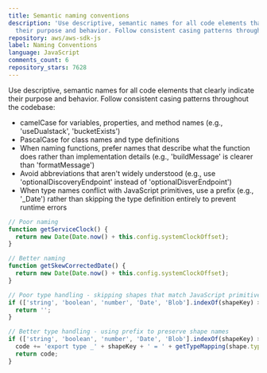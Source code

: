 ```yaml
---
title: Semantic naming conventions
description: 'Use descriptive, semantic names for all code elements that clearly indicate
  their purpose and behavior. Follow consistent casing patterns throughout the codebase:'
repository: aws/aws-sdk-js
label: Naming Conventions
language: JavaScript
comments_count: 6
repository_stars: 7628
---
```


Use descriptive, semantic names for all code elements that clearly indicate their purpose and behavior. Follow consistent casing patterns throughout the codebase:

- camelCase for variables, properties, and method names (e.g., 'useDualstack', 'bucketExists')
- PascalCase for class names and type definitions
- When naming functions, prefer names that describe what the function does rather than implementation details (e.g., 'buildMessage' is clearer than 'formatMessage')
- Avoid abbreviations that aren't widely understood (e.g., use 'optionalDiscoveryEndpoint' instead of 'optionalDisverEndpoint')
- When type names conflict with JavaScript primitives, use a prefix (e.g., '_Date') rather than skipping the type definition entirely to prevent runtime errors

```javascript
// Poor naming
function getServiceClock() {
  return new Date(Date.now() + this.config.systemClockOffset);
}

// Better naming
function getSkewCorrectedDate() {
  return new Date(Date.now() + this.config.systemClockOffset);
}

// Poor type handling - skipping shapes that match JavaScript primitives
if (['string', 'boolean', 'number', 'Date', 'Blob'].indexOf(shapeKey) >= 0) {
  return '';
}

// Better type handling - using prefix to preserve shape names
if (['string', 'boolean', 'number', 'Date', 'Blob'].indexOf(shapeKey) >= 0) {
  code += 'export type _' + shapeKey + ' = ' + getTypeMapping(shape.type) + ';\n';
  return code;
}
```
